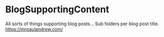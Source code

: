 # BlogSupportingContent
All sorts of things supporting blog posts... Sub folders per blog post title. https://mrpaulandrew.com/
